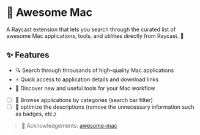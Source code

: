 # 🌟 Awesome Mac

A Raycast extension that lets you search through the curated list of awesome Mac applications, tools, and utilities directly from Raycast. 🚀

## ✨ Features

- 🔍 Search through throusands of high-quality Mac applications
- ⚡️ Quick access to application details and download links
- 🎯 Discover new and useful tools for your Mac workflow

- [ ] 📂 Browse applications by categories (search bar filter)
- [ ] 🔰 optimize the descriptions (remove the unnecessary information such as badges, etc.)

> 🙏 Acknowledgements: [awesome-mac](https://github.com/serhii-londar/open-source-mac-os-apps)
